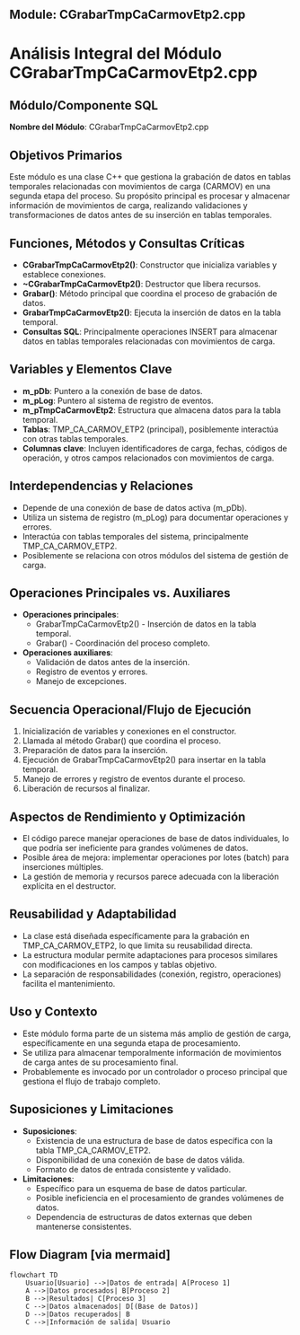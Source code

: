 ## Module: CGrabarTmpCaCarmovEtp2.cpp
# Análisis Integral del Módulo CGrabarTmpCaCarmovEtp2.cpp

## Módulo/Componente SQL
**Nombre del Módulo**: CGrabarTmpCaCarmovEtp2.cpp

## Objetivos Primarios
Este módulo es una clase C++ que gestiona la grabación de datos en tablas temporales relacionadas con movimientos de carga (CARMOV) en una segunda etapa del proceso. Su propósito principal es procesar y almacenar información de movimientos de carga, realizando validaciones y transformaciones de datos antes de su inserción en tablas temporales.

## Funciones, Métodos y Consultas Críticas
- **CGrabarTmpCaCarmovEtp2()**: Constructor que inicializa variables y establece conexiones.
- **~CGrabarTmpCaCarmovEtp2()**: Destructor que libera recursos.
- **Grabar()**: Método principal que coordina el proceso de grabación de datos.
- **GrabarTmpCaCarmovEtp2()**: Ejecuta la inserción de datos en la tabla temporal.
- **Consultas SQL**: Principalmente operaciones INSERT para almacenar datos en tablas temporales relacionadas con movimientos de carga.

## Variables y Elementos Clave
- **m_pDb**: Puntero a la conexión de base de datos.
- **m_pLog**: Puntero al sistema de registro de eventos.
- **m_pTmpCaCarmovEtp2**: Estructura que almacena datos para la tabla temporal.
- **Tablas**: TMP_CA_CARMOV_ETP2 (principal), posiblemente interactúa con otras tablas temporales.
- **Columnas clave**: Incluyen identificadores de carga, fechas, códigos de operación, y otros campos relacionados con movimientos de carga.

## Interdependencias y Relaciones
- Depende de una conexión de base de datos activa (m_pDb).
- Utiliza un sistema de registro (m_pLog) para documentar operaciones y errores.
- Interactúa con tablas temporales del sistema, principalmente TMP_CA_CARMOV_ETP2.
- Posiblemente se relaciona con otros módulos del sistema de gestión de carga.

## Operaciones Principales vs. Auxiliares
- **Operaciones principales**: 
  - GrabarTmpCaCarmovEtp2() - Inserción de datos en la tabla temporal.
  - Grabar() - Coordinación del proceso completo.
- **Operaciones auxiliares**:
  - Validación de datos antes de la inserción.
  - Registro de eventos y errores.
  - Manejo de excepciones.

## Secuencia Operacional/Flujo de Ejecución
1. Inicialización de variables y conexiones en el constructor.
2. Llamada al método Grabar() que coordina el proceso.
3. Preparación de datos para la inserción.
4. Ejecución de GrabarTmpCaCarmovEtp2() para insertar en la tabla temporal.
5. Manejo de errores y registro de eventos durante el proceso.
6. Liberación de recursos al finalizar.

## Aspectos de Rendimiento y Optimización
- El código parece manejar operaciones de base de datos individuales, lo que podría ser ineficiente para grandes volúmenes de datos.
- Posible área de mejora: implementar operaciones por lotes (batch) para inserciones múltiples.
- La gestión de memoria y recursos parece adecuada con la liberación explícita en el destructor.

## Reusabilidad y Adaptabilidad
- La clase está diseñada específicamente para la grabación en TMP_CA_CARMOV_ETP2, lo que limita su reusabilidad directa.
- La estructura modular permite adaptaciones para procesos similares con modificaciones en los campos y tablas objetivo.
- La separación de responsabilidades (conexión, registro, operaciones) facilita el mantenimiento.

## Uso y Contexto
- Este módulo forma parte de un sistema más amplio de gestión de carga, específicamente en una segunda etapa de procesamiento.
- Se utiliza para almacenar temporalmente información de movimientos de carga antes de su procesamiento final.
- Probablemente es invocado por un controlador o proceso principal que gestiona el flujo de trabajo completo.

## Suposiciones y Limitaciones
- **Suposiciones**:
  - Existencia de una estructura de base de datos específica con la tabla TMP_CA_CARMOV_ETP2.
  - Disponibilidad de una conexión de base de datos válida.
  - Formato de datos de entrada consistente y validado.
- **Limitaciones**:
  - Específico para un esquema de base de datos particular.
  - Posible ineficiencia en el procesamiento de grandes volúmenes de datos.
  - Dependencia de estructuras de datos externas que deben mantenerse consistentes.
## Flow Diagram [via mermaid]
```mermaid
flowchart TD
    Usuario[Usuario] -->|Datos de entrada| A[Proceso 1]
    A -->|Datos procesados| B[Proceso 2]
    B -->|Resultados| C[Proceso 3]
    C -->|Datos almacenados| D[(Base de Datos)]
    D -->|Datos recuperados| B
    C -->|Información de salida| Usuario
```
